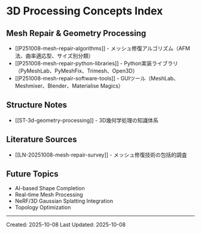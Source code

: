 # 3D Processing Concepts Index

## Mesh Repair & Geometry Processing
- [[P251008-mesh-repair-algorithms]] - メッシュ修復アルゴリズム（AFM法、曲率適応型、サイズ別分類）
- [[P251008-mesh-repair-python-libraries]] - Python実装ライブラリ（PyMeshLab、PyMeshFix、Trimesh、Open3D）
- [[P251008-mesh-repair-software-tools]] - GUIツール（MeshLab、Meshmixer、Blender、Materialise Magics）

## Structure Notes
- [[ST-3d-geometry-processing]] - 3D幾何学処理の知識体系

## Literature Sources
- [[LN-20251008-mesh-repair-survey]] - メッシュ修復技術の包括的調査

## Future Topics
- AI-based Shape Completion
- Real-time Mesh Processing
- NeRF/3D Gaussian Splatting Integration
- Topology Optimization

---
Created: 2025-10-08
Last Updated: 2025-10-08
